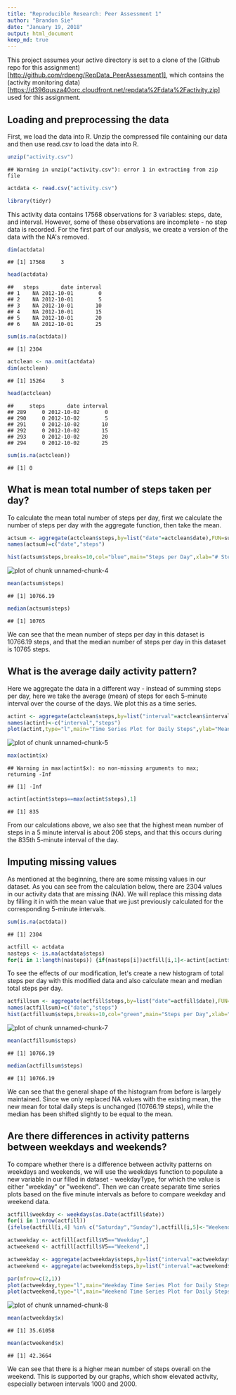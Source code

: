 ```yaml
---
title: "Reproducible Research: Peer Assessment 1"
author: "Brandon Sie"
date: "January 19, 2018"
output: html_document
keep_md: true
---
```






This project assumes your active directory is set to a clone of the (Github repo for this assignment)[http://github.com/rdpeng/RepData_PeerAssessment1], which contains the (activity monitoring data)[https://d396qusza40orc.cloudfront.net/repdata%2Fdata%2Factivity.zip] used for this assignment.


## Loading and preprocessing the data

First, we load the data into R. Unzip the compressed file containing our data and then use read.csv to load the data into R. 


```r
unzip("activity.csv")
```

```
## Warning in unzip("activity.csv"): error 1 in extracting from zip file
```

```r
actdata <- read.csv("activity.csv")
```


```r
library(tidyr)
```

This activity data contains 17568 observations for 3 variables: steps, date, and interval. However, some of these observations are incomplete - no step data is recorded. For the first part of our analysis, we create a version of the data with the NA's removed. 

```r
dim(actdata)
```

```
## [1] 17568     3
```

```r
head(actdata)
```

```
##   steps       date interval
## 1    NA 2012-10-01        0
## 2    NA 2012-10-01        5
## 3    NA 2012-10-01       10
## 4    NA 2012-10-01       15
## 5    NA 2012-10-01       20
## 6    NA 2012-10-01       25
```

```r
sum(is.na(actdata))
```

```
## [1] 2304
```

```r
actclean <- na.omit(actdata)
dim(actclean)
```

```
## [1] 15264     3
```

```r
head(actclean)
```

```
##     steps       date interval
## 289     0 2012-10-02        0
## 290     0 2012-10-02        5
## 291     0 2012-10-02       10
## 292     0 2012-10-02       15
## 293     0 2012-10-02       20
## 294     0 2012-10-02       25
```

```r
sum(is.na(actclean))
```

```
## [1] 0
```

## What is mean total number of steps taken per day?

To calculate the mean total number of steps per day, first we calculate the number of steps per day with the aggregate function, then take the mean. 


```r
actsum <- aggregate(actclean$steps,by=list("date"=actclean$date),FUN=sum)
names(actsum)=c("date","steps")

hist(actsum$steps,breaks=10,col="blue",main="Steps per Day",xlab="# Steps",ylab="Frequency")
```

![plot of chunk unnamed-chunk-4](figure/unnamed-chunk-4-1.png)

```r
mean(actsum$steps)
```

```
## [1] 10766.19
```

```r
median(actsum$steps)
```

```
## [1] 10765
```

We can see that the mean number of steps per day in this dataset is 10766.19 steps, and that the median number of steps per day in this dataset is 10765 steps.

## What is the average daily activity pattern?

Here we aggregate the data in a different way - instead of summing steps per day, here we take the average (mean) of steps for each 5-minute interval over the course of the days. We plot this as a time series. 

```r
actint <- aggregate(actclean$steps,by=list("interval"=actclean$interval),FUN=mean)
names(actint)<-c("interval","steps")
plot(actint,type="l",main="Time Series Plot for Daily Steps",ylab="Mean # Steps",xlab="5-minute Interval")
```

![plot of chunk unnamed-chunk-5](figure/unnamed-chunk-5-1.png)

```r
max(actint$x)
```

```
## Warning in max(actint$x): no non-missing arguments to max; returning -Inf
```

```
## [1] -Inf
```

```r
actint[actint$steps==max(actint$steps),1]
```

```
## [1] 835
```

From our calculations above, we also see that the highest mean number of steps in a 5 minute interval is about 206 steps, and that this occurs during the 835th 5-minute interval of the day.

## Imputing missing values
As mentioned at the beginning, there are some missing values in our dataset. As you can see from the calculation below, there are 2304 values in our activity data that are missing (NA). We will replace this missing data by filling it in with the mean value that we just previously calculated for the corresponding 5-minute intervals.

```r
sum(is.na(actdata))
```

```
## [1] 2304
```

```r
actfill <- actdata
nasteps <- is.na(actdata$steps)
for(i in 1:length(nasteps)) {if(nasteps[i])actfill[i,1]<-actint[actint$interval==actdata[i,3],2]}
```

To see the effects of our modification, let's create a new histogram of total steps per day with this modified data and also calculate mean and median total steps per day.


```r
actfillsum <- aggregate(actfill$steps,by=list("date"=actfill$date),FUN=sum)
names(actfillsum)=c("date","steps")
hist(actfillsum$steps,breaks=10,col="green",main="Steps per Day",xlab="# Steps",ylab="Frequency")
```

![plot of chunk unnamed-chunk-7](figure/unnamed-chunk-7-1.png)

```r
mean(actfillsum$steps)
```

```
## [1] 10766.19
```

```r
median(actfillsum$steps)
```

```
## [1] 10766.19
```

We can see that the general shape of the histogram from before is largely maintained. Since we only replaced NA values with the existing mean, the new mean for total daily steps is unchanged (10766.19 steps), while the median has been shifted slightly to be equal to the mean.

## Are there differences in activity patterns between weekdays and weekends?

To compare whether there is a difference between activity patterns on weekdays and weekends, we will use the weekdays function to populate a new variable in our filled in dataset - weekdayType, for which the value is either "weekday" or "weekend". Then we can create separate time series plots based on the five minute intervals as before to compare weekday and weekend data.


```r
actfill$weekday <- weekdays(as.Date(actfill$date))
for(i in 1:nrow(actfill)) 
{ifelse(actfill[i,4] %in% c("Saturday","Sunday"),actfill[i,5]<-"Weekend",actfill[i,5]<-"Weekday")}

actweekday <- actfill[actfill$V5=="Weekday",]
actweekend <- actfill[actfill$V5=="Weekend",]

actweekday <- aggregate(actweekday$steps,by=list("interval"=actweekday$interval),FUN=mean)
actweekend <- aggregate(actweekend$steps,by=list("interval"=actweekend$interval),FUN=mean)

par(mfrow=c(2,1))
plot(actweekday,type="l",main="Weekday Time Series Plot for Daily Steps",ylab="Mean # Steps",xlab="5-minute Interval")
plot(actweekend,type="l",main="Weekend Time Series Plot for Daily Steps",ylab="Mean # Steps",xlab="5-minute Interval")
```

![plot of chunk unnamed-chunk-8](figure/unnamed-chunk-8-1.png)

```r
mean(actweekday$x)
```

```
## [1] 35.61058
```

```r
mean(actweekend$x)
```

```
## [1] 42.3664
```

We can see that there is a higher mean number of steps overall on the weekend. This is supported by our graphs, which show elevated activity, especially between intervals 1000 and 2000.

